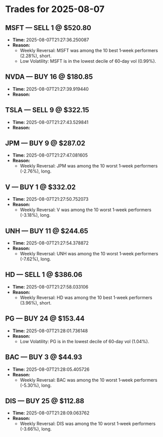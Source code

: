 # Trades for 2025-08-07

## MSFT — SELL 1 @ $520.80
- **Time:** 2025-08-07T21:27:36.250087
- **Reason:**
  - Weekly Reversal: MSFT was among the 10 best 1‑week performers (2.28%), short.
  - Low Volatility: MSFT is in the lowest decile of 60‑day vol (0.99%).

## NVDA — BUY 16 @ $180.85
- **Time:** 2025-08-07T21:27:39.919440
- **Reason:**

## TSLA — SELL 9 @ $322.15
- **Time:** 2025-08-07T21:27:43.529841
- **Reason:**

## JPM — BUY 9 @ $287.02
- **Time:** 2025-08-07T21:27:47.081605
- **Reason:**
  - Weekly Reversal: JPM was among the 10 worst 1‑week performers (-2.76%), long.

## V — BUY 1 @ $332.02
- **Time:** 2025-08-07T21:27:50.752073
- **Reason:**
  - Weekly Reversal: V was among the 10 worst 1‑week performers (-3.18%), long.

## UNH — BUY 11 @ $244.65
- **Time:** 2025-08-07T21:27:54.378872
- **Reason:**
  - Weekly Reversal: UNH was among the 10 worst 1‑week performers (-7.62%), long.

## HD — SELL 1 @ $386.06
- **Time:** 2025-08-07T21:27:58.033106
- **Reason:**
  - Weekly Reversal: HD was among the 10 best 1‑week performers (3.96%), short.

## PG — BUY 24 @ $153.44
- **Time:** 2025-08-07T21:28:01.736148
- **Reason:**
  - Low Volatility: PG is in the lowest decile of 60‑day vol (1.04%).

## BAC — BUY 3 @ $44.93
- **Time:** 2025-08-07T21:28:05.405726
- **Reason:**
  - Weekly Reversal: BAC was among the 10 worst 1‑week performers (-5.30%), long.

## DIS — BUY 25 @ $112.88
- **Time:** 2025-08-07T21:28:09.063762
- **Reason:**
  - Weekly Reversal: DIS was among the 10 worst 1‑week performers (-3.66%), long.

